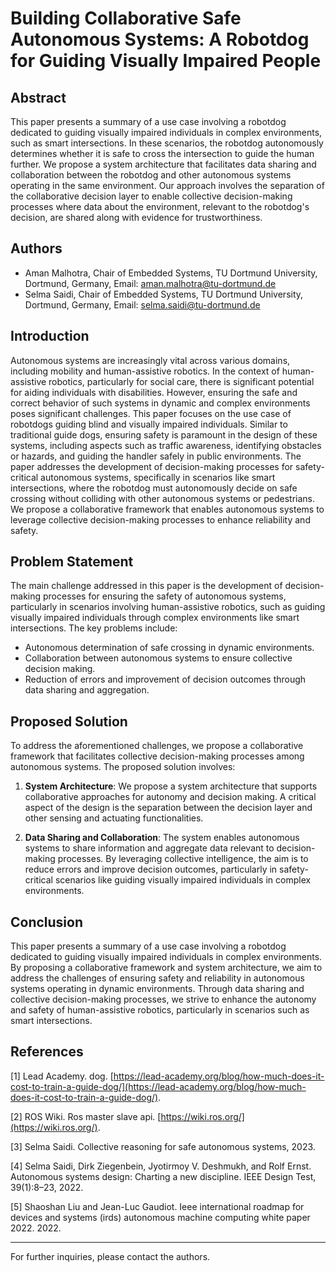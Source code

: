 # Building Collaborative Safe Autonomous Systems: A Robotdog for Guiding Visually Impaired People

## Abstract

This paper presents a summary of a use case involving a robotdog dedicated to guiding visually impaired individuals in complex environments, such as smart intersections. In these scenarios, the robotdog autonomously determines whether it is safe to cross the intersection to guide the human further. We propose a system architecture that facilitates data sharing and collaboration between the robotdog and other autonomous systems operating in the same environment. Our approach involves the separation of the collaborative decision layer to enable collective decision-making processes where data about the environment, relevant to the robotdog's decision, are shared along with evidence for trustworthiness.

## Authors

- Aman Malhotra, Chair of Embedded Systems, TU Dortmund University, Dortmund, Germany, Email: aman.malhotra@tu-dortmund.de
- Selma Saidi, Chair of Embedded Systems, TU Dortmund University, Dortmund, Germany, Email: selma.saidi@tu-dortmund.de

## Introduction

Autonomous systems are increasingly vital across various domains, including mobility and human-assistive robotics. In the context of human-assistive robotics, particularly for social care, there is significant potential for aiding individuals with disabilities. However, ensuring the safe and correct behavior of such systems in dynamic and complex environments poses significant challenges. This paper focuses on the use case of robotdogs guiding blind and visually impaired individuals. Similar to traditional guide dogs, ensuring safety is paramount in the design of these systems, including aspects such as traffic awareness, identifying obstacles or hazards, and guiding the handler safely in public environments. The paper addresses the development of decision-making processes for safety-critical autonomous systems, specifically in scenarios like smart intersections, where the robotdog must autonomously decide on safe crossing without colliding with other autonomous systems or pedestrians. We propose a collaborative framework that enables autonomous systems to leverage collective decision-making processes to enhance reliability and safety.

## Problem Statement

The main challenge addressed in this paper is the development of decision-making processes for ensuring the safety of autonomous systems, particularly in scenarios involving human-assistive robotics, such as guiding visually impaired individuals through complex environments like smart intersections. The key problems include:

- Autonomous determination of safe crossing in dynamic environments.
- Collaboration between autonomous systems to ensure collective decision making.
- Reduction of errors and improvement of decision outcomes through data sharing and aggregation.

## Proposed Solution

To address the aforementioned challenges, we propose a collaborative framework that facilitates collective decision-making processes among autonomous systems. The proposed solution involves:

1. **System Architecture**: We propose a system architecture that supports collaborative approaches for autonomy and decision making. A critical aspect of the design is the separation between the decision layer and other sensing and actuating functionalities.

2. **Data Sharing and Collaboration**: The system enables autonomous systems to share information and aggregate data relevant to decision-making processes. By leveraging collective intelligence, the aim is to reduce errors and improve decision outcomes, particularly in safety-critical scenarios like guiding visually impaired individuals in complex environments.

## Conclusion

This paper presents a summary of a use case involving a robotdog dedicated to guiding visually impaired individuals in complex environments. By proposing a collaborative framework and system architecture, we aim to address the challenges of ensuring safety and reliability in autonomous systems operating in dynamic environments. Through data sharing and collective decision-making processes, we strive to enhance the autonomy and safety of human-assistive robotics, particularly in scenarios such as smart intersections.

## References

[1] Lead Academy. dog. [https://lead-academy.org/blog/how-much-does-it-cost-to-train-a-guide-dog/](https://lead-academy.org/blog/how-much-does-it-cost-to-train-a-guide-dog/).

[2] ROS Wiki. Ros master slave api. [https://wiki.ros.org/](https://wiki.ros.org/).

[3] Selma Saidi. Collective reasoning for safe autonomous systems, 2023.

[4] Selma Saidi, Dirk Ziegenbein, Jyotirmoy V. Deshmukh, and Rolf Ernst. Autonomous systems design: Charting a new discipline. IEEE Design Test, 39(1):8–23, 2022.

[5] Shaoshan Liu and Jean-Luc Gaudiot. Ieee international roadmap for devices and systems (irds) autonomous machine computing white paper 2022. 2022.

---
For further inquiries, please contact the authors.
